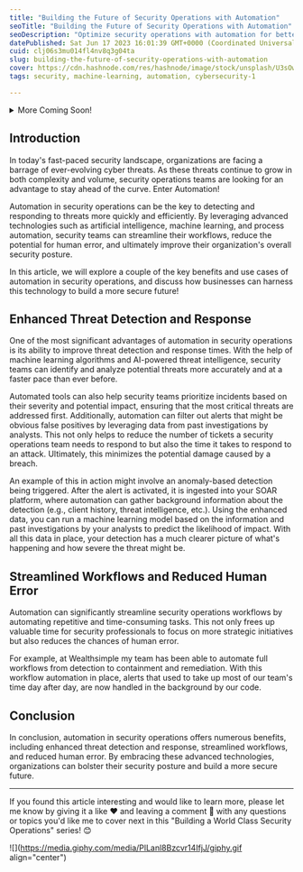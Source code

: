```yaml
---
title: "Building the Future of Security Operations with Automation"
seoTitle: "Building the Future of Security Operations with Automation"
seoDescription: "Optimize security operations with automation for better threat detection, efficient workflows, and minimized human error, boosting security posture"
datePublished: Sat Jun 17 2023 16:01:39 GMT+0000 (Coordinated Universal Time)
cuid: clj06s3mu014fl4nv8q3g04ta
slug: building-the-future-of-security-operations-with-automation
cover: https://cdn.hashnode.com/res/hashnode/image/stock/unsplash/U3sOwViXhkY/upload/e04edd15e58d9b8c74cad88ec801c05d.jpeg
tags: security, machine-learning, automation, cybersecurity-1

---
```


<details data-node-type="hn-details-summary"><summary>More Coming Soon!</summary><div data-type="detailsContent">This is just the first article in a series about how to build a world-class Security Operation Center. Sign up for my newsletter to get notifications for when my next article is released 📣</div></details>

## Introduction

In today's fast-paced security landscape, organizations are facing a barrage of ever-evolving cyber threats. As these threats continue to grow in both complexity and volume, security operations teams are looking for an advantage to stay ahead of the curve. Enter Automation!

Automation in security operations can be the key to detecting and responding to threats more quickly and efficiently. By leveraging advanced technologies such as artificial intelligence, machine learning, and process automation, security teams can streamline their workflows, reduce the potential for human error, and ultimately improve their organization's overall security posture.

In this article, we will explore a couple of the key benefits and use cases of automation in security operations, and discuss how businesses can harness this technology to build a more secure future!

## Enhanced Threat Detection and Response

One of the most significant advantages of automation in security operations is its ability to improve threat detection and response times. With the help of machine learning algorithms and AI-powered threat intelligence, security teams can identify and analyze potential threats more accurately and at a faster pace than ever before.

Automated tools can also help security teams prioritize incidents based on their severity and potential impact, ensuring that the most critical threats are addressed first. Additionally, automation can filter out alerts that might be obvious false positives by leveraging data from past investigations by analysts. This not only helps to reduce the number of tickets a security operations team needs to respond to but also the time it takes to respond to an attack. Ultimately, this minimizes the potential damage caused by a breach.

An example of this in action might involve an anomaly-based detection being triggered. After the alert is activated, it is ingested into your SOAR platform, where automation can gather background information about the detection (e.g., client history, threat intelligence, etc.). Using the enhanced data, you can run a machine learning model based on the information and past investigations by your analysts to predict the likelihood of impact. With all this data in place, your detection has a much clearer picture of what's happening and how severe the threat might be.

## Streamlined Workflows and Reduced Human Error

Automation can significantly streamline security operations workflows by automating repetitive and time-consuming tasks. This not only frees up valuable time for security professionals to focus on more strategic initiatives but also reduces the chances of human error.

For example, at Wealthsimple my team has been able to automate full workflows from detection to containment and remediation. With this workflow automation in place, alerts that used to take up most of our team's time day after day, are now handled in the background by our code.

## Conclusion

In conclusion, automation in security operations offers numerous benefits, including enhanced threat detection and response, streamlined workflows, and reduced human error. By embracing these advanced technologies, organizations can bolster their security posture and build a more secure future.

---

If you found this article interesting and would like to learn more, please let me know by giving it a like ♥️ and leaving a comment 💬 with any questions or topics you'd like me to cover next in this "Building a World Class Security Operations" series! 😊

![](https://media.giphy.com/media/PlLanl8Bzcvr14IfjJ/giphy.gif align="center")
